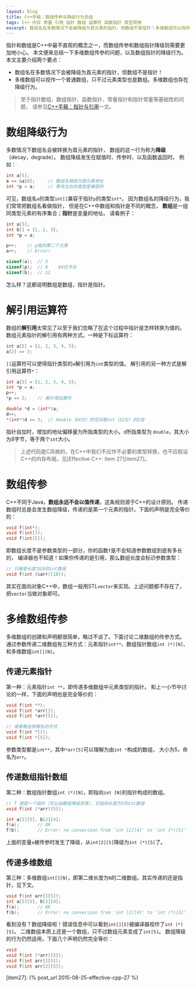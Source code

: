 ```yaml
---
layout: blog
title: C++手稿：数组传参与降级行为总结
tags: C++ 内存 常量 引用 指针 数组 运算符 函数指针 类型转换
excerpt: 数组名在多数情况下会被降级为首元素的指针，但数组不是指针！多维数组可以视作一个普通数组，只不过元素类型也是数组。多维数组也存在降级行为。
---
```


指针和数组是C++中最不直观的概念之一，而数组传参和数组指针降级则需要更加地小心。
本文便来总结一下多维数组传参的问题，以及数组指针的降级行为。本文主要介绍两个要点：

* 数组名在多数情况下会被降级为首元素的指针，但数组不是指针！
* 多维数组可以视作一个普通数组，只不过元素类型也是数组。多维数组也存在降级行为。

> 至于指针数组、数组指针、函数指针、常量指针和指针常量等基础性的问题，
> 请参见[C++手稿：指针与引用][pr]一文。

<!--more-->

# 数组降级行为

多数情况下数组名会被转换为首元素的指针，
数组的这一行为称为**降级**（decay，degrade）。
数组降级发生在赋值时、传参时、以及函数返回时。
例如：

```cpp
int a[5];
a == &a[0];     // 数组名降级为首元素地址
int *p = a;     // 等号左右的类型是兼容的
```

可见，数组名`a`的类型`int[]`兼容于指针`p`的类型`int*`。
因为数组名的降级行为，我们常常把数组名看做指针，
但是在C++中数组和指针是不同的概念，
**数组**是一组同类型元素的有序集合；**指针**是变量的地址。
请看例子：

```cpp
int a[5];
int b[] = {1, 2, 3};
int *p = a;

p++;    // p指向第二个元素
a++;    // Error!

sizeof(a);  // 5
sizeof(p);  // 8    64位平台
sizeof(b);  // 12
```

怎么样？这都说明数组是数组，指针是指针。

# 解引用运算符

数组的**解引用**太常见了以至于我们忽略了在这个过程中指针是怎样转换为值的。
数组元素指针的解引用有两种方式。一种是下标运算符：

```cpp
int a[5] = {1, 2, 3, 4, 5};
a[2] == 3;
```

`[]`运算符可以使得指针类型的`a`解引用为`int`类型的值。
解引用的另一种方式是解引用运算符`*`：

```cpp
int a[5] = {1, 2, 3, 4, 5};
int *p = a;
p++;
*p == 2;    // 解引用运算符

double *d = (int*)a;
d++;
*(int*)d == 3;  // double（64位）的空间是int（32位）的2倍
```

指针自加时，增加的地址偏移量为所指类型的大小。`d`所指类型为
`double`，其大小为8字节，等于两个`int`大小。

> 上述代码是C风格的，在C++中我们不应作不必要的类型转换，也不应假设C++的内存布局，见[Effective C++: Item 27][item27]。

# 数组传参

C++不同于Java，**数组永远不会以值传递**，这条规则源于C++的设计原则。
传递数组时总是会发生数组降级，传递的是第一个元素的指针。下面的声明是完全等价的：

```cpp
void f(int*);
void f(int[]);
void f(int[5]);
```

即数组长度不是参数类型的一部分，你的函数`f`是不会知道参数数组到底有多长的，
编译器也不知道！如果你传递的是引用，那么数组长度会标识参数类型：

```cpp
// 只接受长度为10的int数组
void f(int (&arr)[10]);
```

其实在面向对象C++中，数组一般用STL`vector`来实现。上述问题都不存在了，
把`vector`当做对象即可。

# 多维数组传参

多维数组的创建和声明都很简单，略过不谈了。下面讨论二维数组的传参方式。
通过参数传递二维数组有三种方式：元素指针`int**`、数组指针数组`int (*)[N]`、
和多维数组`int[][N]`。

## 传递元素指针

第一种：元素指针`int **`，即传递多维数组中元素类型的指针。
和上一小节中讨论的一样，下面的声明也是完全等价的：

```cpp
void f(int **);
void f(int *arr[]);
void f(int *arr[5]);

// 或者略去参数名的方式
void f(int *[]);
void f(int *[5]);
```

参数类型都是`int**`，其中`*arr[5]`可以理解为由`int *`构成的数组，
大小为5，命名为`arr`。

## 传递数组指针数组

第二种：数组指针数组`int (*)[N]`，即指向`int [N]`的指针构成的数组。

```cpp
// f 接受一个指针（可以由数组降级而来），它指向长度为5的int数组
void f(int (*arr)[5]);

int a[2][5], b[2][4];
f(a);       // OK
f(b);       // Error: no conversion from 'int [2][4]' to 'int (*)[5]'
```

上面的变量`a`被传参时发生了降级，从`int[2][5]`降级为`int (*)[5]`了。

## 传递多维数组

第三种：多维数组`int[][N]`，即第二维长度为`N`的二维数组。其实传递的还是指针，见下文。

```cpp
void f(int arr[][5]);
int a[2][5], b[2][4];
f(a);       // OK
f(b);       // Error: no conversion from 'int [2][4]' to 'int (*)[5]'
```

看到没有？数组降级啦！错误信息中可以看到`int[][5]`被编译器视作了`int (*)[5]`。
二维数组本质上还是一个数组，只不过数组元素变成了`int[5]`。
数组降级的行为仍然适用，下面几个声明仍然完全等价：

```cpp
void 
void f(int (*arr)[5]);
void f(int arr[][5]);
void f(int arr[2][5]);
```

[pr]: /cpp-pointers-and-references.html
[item27]: {% post_url 2015-08-25-effective-cpp-27 %}

